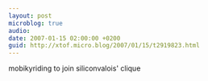 ```yaml
---
layout: post
microblog: true
audio: 
date: 2007-01-15 02:00:00 +0200
guid: http://xtof.micro.blog/2007/01/15/t2919823.html
---
```

mobikyriding to join siliconvalois' clique 
